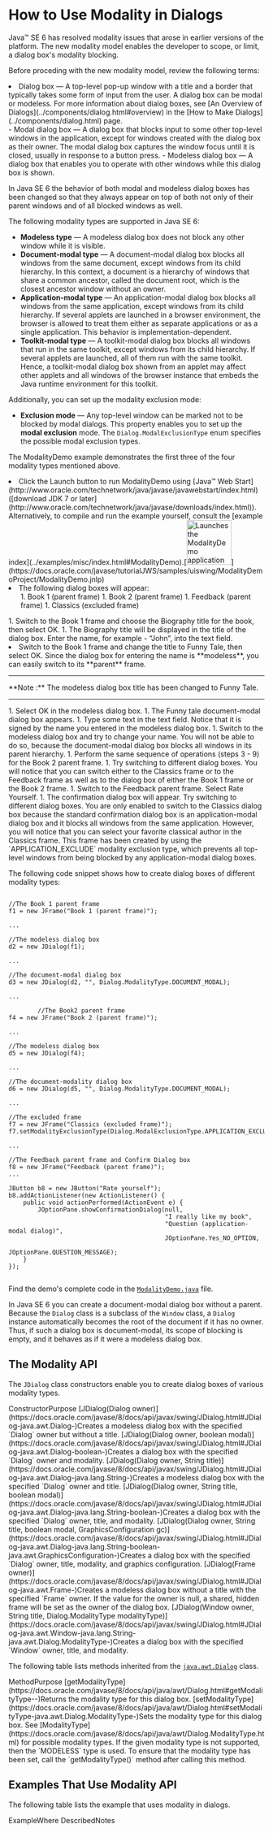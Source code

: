 
# How to Use Modality in Dialogs

Java&#8482; SE 6 has resolved modality issues that arose in earlier versions of the platform. The new modality model enables the developer to scope, or limit, a dialog box's modality blocking.

Before proceding with the new modality model, review the following terms:

<li>Dialog box &#8212; A top-level pop-up window with a title and a border that typically takes some form of input from the user. A dialog box can be modal or modeless. For more information about dialog boxes, see 
[An Overview of Dialogs](../components/dialog.html#overview) in the 
[How to Make Dialogs](../components/dialog.html) page.</li>
- Modal dialog box &#8212; A dialog box that blocks input to some other top-level windows in the application, except for windows created with the dialog box as their owner. The modal dialog box captures the window focus until it is closed, usually in response to a button press.
- Modeless dialog box &#8212; A dialog box that enables you to operate with other windows while this dialog box is shown.

In Java SE 6 the behavior of both modal and modeless dialog boxes has been changed so that they always appear on top of both not only of their parent windows and of all blocked windows as well.

The following modality types are supported in Java SE 6:

- **Modeless type** &#8212; A modeless dialog box does not block any other window while it is visible.
- **Document-modal type** &#8212; A document-modal dialog box blocks all windows from the same document, except windows from its child hierarchy. In this context, a document is a hierarchy of windows that share a common ancestor, called the document root, which is the closest ancestor window without an owner.
- **Application-modal type** &#8212; An application-modal dialog box blocks all windows from the same application, except windows from its child hierarchy. If several applets are launched in a browser environment, the browser is allowed to treat them either as separate applications or as a single application. This behavior is implementation-dependent.
- **Toolkit-modal type** &#8212; A toolkit-modal dialog box blocks all windows that run in the same toolkit, except windows from its child hierarchy. If several applets are launched, all of them run with the same toolkit. Hence, a toolkit-modal dialog box shown from an applet may affect other applets and all windows of the browser instance that embeds the Java runtime environment for this toolkit.

Additionally, you can set up the modality exclusion mode:

- **Exclusion mode** &#8212; Any top-level window can be marked not to be blocked by modal dialogs. This property enables you to set up the **modal exclusion** mode. The `Dialog.ModalExclusionType` enum specifies the possible modal exclusion types.

The ModalityDemo example demonstrates the first three of the four modality types mentioned above.

<li>Click the Launch button to run ModalityDemo using 
[Java&#8482; Web Start](http://www.oracle.com/technetwork/java/javase/javawebstart/index.html) ([download JDK 7 or later](http://www.oracle.com/technetwork/java/javase/downloads/index.html)). Alternatively, to compile and run the example yourself, consult the [example index](../examples/misc/index.html#ModalityDemo).[<img src="../../images/jws-launch-button.png" width="88" align="bottom" alt="Launches the ModalityDemo application" />](https://docs.oracle.com/javase/tutorialJWS/samples/uiswing/ModalityDemoProject/ModalityDemo.jnlp)<br /></li>
<li>The following dialog boxes will appear:
<ul>
1. Book 1 (parent frame)
1. Book 2 (parent frame)
1. Feedback (parent frame)
1. Classics (excluded frame)
</ul>
</li>
1. Switch to the Book 1 frame and choose the Biography title for the book, then select OK.
1. The Biography title will be displayed in the title of the dialog box. Enter the name, for example - &#8220;John&#8221;, into the text field.
<li>Switch to the Book 1 frame and change the title to Funny Tale, then select OK. Since the dialog box for entering the name is **modeless**, you can easily switch to its **parent** frame.
<hr />**Note :**&#160;The modeless dialog box title has been changed to Funny Tale.
<hr />
</li>
1. Select OK in the modeless dialog box.
1. The Funny tale document-modal dialog box appears.
1. Type some text in the text field. Notice that it is signed by the name you entered in the modeless dialog box.
1. Switch to the modeless dialog box and try to change your name. You will not be able to do so, because the document-modal dialog box blocks all windows in its parent hierarchy.
1. Perform the same sequence of operations (steps 3 - 9) for the Book 2 parent frame.
1. Try switching to different dialog boxes. You will notice that you can switch either to the Classics frame or to the Feedback frame as well as to the dialog box of either the Book 1 frame or the Book 2 frame.
1. Switch to the Feedback parent frame. Select Rate Yourself.
1. The confirmation dialog box will appear. Try switching to different dialog boxes. You are only enabled to switch to the Classics dialog box because the standard confirmation dialog box is an application-modal dialog box and it blocks all windows from the same application. However, you will notice that you can select your favorite classical author in the Classics frame. This frame has been created by using the `APPLICATION_EXCLUDE` modality exclusion type, which prevents all top-level windows from being blocked by any application-modal dialog boxes.

The following code snippet shows how to create dialog boxes of different modality types:

```

//The Book 1 parent frame
f1 = new JFrame("Book 1 (parent frame)");

...

//The modeless dialog box
d2 = new JDialog(f1);

...
        
//The document-modal dialog box
d3 = new JDialog(d2, "", Dialog.ModalityType.DOCUMENT_MODAL);

...

        //The Book2 parent frame
f4 = new JFrame("Book 2 (parent frame)");

...

//The modeless dialog box
d5 = new JDialog(f4);

...

//The document-modality dialog box
d6 = new JDialog(d5, "", Dialog.ModalityType.DOCUMENT_MODAL);
        
...

//The excluded frame
f7 = new JFrame("Classics (excluded frame)");
f7.setModalityExclusionType(Dialog.ModalExclusionType.APPLICATION_EXCLUDED);
        
...

//The Feedback parent frame and Confirm Dialog box
f8 = new JFrame("Feedback (parent frame)");
...

JButton b8 = new JButton("Rate yourself");
b8.addActionListener(new ActionListener() {
    public void actionPerformed(ActionEvent e) {
        JOptionPane.showConfirmationDialog(null,
                                           "I really like my book",
                                           "Question (application-modal dialog)", 
                                           JOptionPane.Yes_NO_OPTION,
                                           JOptionPane.QUESTION_MESSAGE); 
    }
});


```

Find the demo's complete code in the 
[`ModalityDemo.java`](../examples/misc/ModalityDemoProject/src/misc/ModalityDemo.java) file.

In Java SE 6 you can create a document-modal dialog box without a parent. Because the `Dialog` class is a subclass of the `Window` class, a `Dialog` instance automatically becomes the root of the document if it has no owner. Thus, if such a dialog box is document-modal, its scope of blocking is empty, and it behaves as if it were a modeless dialog box.

## <a name="api" id="api">The Modality API</a>

The `JDialog` class constructors enable you to create dialog boxes of various modality types.
<th id="h1" align="left">Constructor</th><th id="h2" align="left">Purpose</th>
<td headers="h1">[JDialog(Dialog owner)](https://docs.oracle.com/javase/8/docs/api/javax/swing/JDialog.html#JDialog-java.awt.Dialog-)</td><td headers="h2">Creates a modeless dialog box with the specified `Dialog` owner but without a title.</td>
<td headers="h1">[JDialog(Dialog owner, boolean modal)](https://docs.oracle.com/javase/8/docs/api/javax/swing/JDialog.html#JDialog-java.awt.Dialog-boolean-)</td><td headers="h2">Creates a dialog box with the specified `Dialog` owner and modality.</td>
<td headers="h1">[JDialog(Dialog owner, String title)](https://docs.oracle.com/javase/8/docs/api/javax/swing/JDialog.html#JDialog-java.awt.Dialog-java.lang.String-)</td><td headers="h2">Creates a modeless dialog box with the specified `Dialog` owner and title.</td>
<td headers="h1">[JDialog(Dialog owner, String title, boolean modal)](https://docs.oracle.com/javase/8/docs/api/javax/swing/JDialog.html#JDialog-java.awt.Dialog-java.lang.String-boolean-)</td><td headers="h2">Creates a dialog box with the specified `Dialog` owner, title, and modality.</td>
<td headers="h1">[JDialog(Dialog owner, String title, boolean modal, GraphicsConfiguration gc)](https://docs.oracle.com/javase/8/docs/api/javax/swing/JDialog.html#JDialog-java.awt.Dialog-java.lang.String-boolean-java.awt.GraphicsConfiguration-)</td><td headers="h2">Creates a dialog box with the specified `Dialog` owner, title, modality, and graphics configuration.</td>
<td headers="h1">[JDialog(Frame owner)](https://docs.oracle.com/javase/8/docs/api/javax/swing/JDialog.html#JDialog-java.awt.Frame-)</td><td headers="h2">Creates a modeless dialog box without a title with the specified `Frame` owner. If the value for the owner is null, a shared, hidden frame will be set as the owner of the dialog box.</td>
<td headers="h1">[JDialog(Window owner, String title, Dialog.ModalityType modalityType)](https://docs.oracle.com/javase/8/docs/api/javax/swing/JDialog.html#JDialog-java.awt.Window-java.lang.String-java.awt.Dialog.ModalityType-)</td><td headers="h2">Creates a dialog box with the specified `Window` owner, title, and modality.</td>

The following table lists methods inherited from the 
[`java.awt.Dialog`](https://docs.oracle.com/javase/8/docs/api/java/awt/Dialog.html) class.
<th id="h101" align="left">Method</th><th id="h102" align="left">Purpose</th>
<td headers="h101">[getModalityType](https://docs.oracle.com/javase/8/docs/api/java/awt/Dialog.html#getModalityType--)</td><td headers="h102">Returns the modality type for this dialog box.</td>
<td headers="h101">[setModalityType](https://docs.oracle.com/javase/8/docs/api/java/awt/Dialog.html#setModalityType-java.awt.Dialog.ModalityType-)</td><td headers="h102">Sets the modality type for this dialog box. See [ModalityType](https://docs.oracle.com/javase/8/docs/api/java/awt/Dialog.ModalityType.html) for possible modality types. If the given modality type is not supported, then the `MODELESS` type is used. To ensure that the modality type has been set, call the `getModalityType()` method after calling this method.</td>

## <a name="eg" id="eg">Examples That Use Modality API</a>

The following table lists the example that uses modality in dialogs.
<th id="h201" align="left">Example</th><th id="h202" align="left">Where Described</th><th id="h203" align="left">Notes</th>
